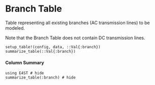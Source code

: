 Branch Table
============
Table representing all existing branches (AC transmission lines) to be modeled.

Note that the Branch Table does not contain DC transmission lines.

```@docs
setup_table!(config, data, ::Val{:branch})
summarize_table(::Val{:branch})
```

#### Column Summary

```@example
using E4ST # hide
summarize_table(:branch) # hide
```